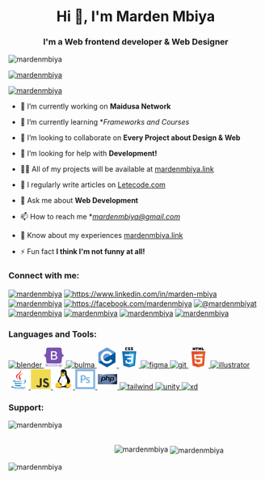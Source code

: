 <h1 align="center">Hi 👋, I'm Marden Mbiya</h1>
<h3 align="center">I'm a Web frontend developer & Web Designer</h3>

<p align="left"> <img src="https://komarev.com/ghpvc/?username=mardenmbiya&label=Profile%20views&color=0e75b6&style=flat" alt="mardenmbiya" /> </p>

<p align="left"> <a href="https://github.com/ryo-ma/github-profile-trophy"><img src="https://github-profile-trophy.vercel.app/?username=mardenmbiya" alt="mardenmbiya" /></a> </p>

<p align="left"> <a href="https://twitter.com/mardenmbiya" target="blank"><img src="https://img.shields.io/twitter/follow/mardenmbiya?logo=twitter&style=for-the-badge" alt="mardenmbiya" /></a> </p>

- 🔭 I’m currently working on **Maidusa Network**

- 🌱 I’m currently learning **Frameworks and Courses*

- 👯 I’m looking to collaborate on **Every Project about Design & Web**

- 🤝 I’m looking for help with **Development!**

- 👨‍💻 All of my projects will be available at [mardenmbiya.link](mardenmbiya.link)

- 📝 I regularly write articles on [Letecode.com](Letecode.com)

- 💬 Ask me about **Web Development**

- 📫 How to reach me **mardenmbiya@gmail.com*

- 📄 Know about my experiences [mardenmbiya.link](mardenmbiya.link)

- ⚡ Fun fact **I think I'm not funny at all!**

<h3 align="left">Connect with me:</h3>
<p align="left">
<a href="https://twitter.com/mardenmbiya" target="blank"><img align="center" src="https://raw.githubusercontent.com/rahuldkjain/github-profile-readme-generator/master/src/images/icons/Social/twitter.svg" alt="mardenmbiya" height="30" width="40" /></a>
<a href="https://linkedin.com/in/https://www.linkedin.com/in/marden-mbiya" target="blank"><img align="center" src="https://raw.githubusercontent.com/rahuldkjain/github-profile-readme-generator/master/src/images/icons/Social/linked-in-alt.svg" alt="https://www.linkedin.com/in/marden-mbiya" height="30" width="40" /></a>
<a href="https://stackoverflow.com/users/mardenmbiya" target="blank"><img align="center" src="https://raw.githubusercontent.com/rahuldkjain/github-profile-readme-generator/master/src/images/icons/Social/stack-overflow.svg" alt="mardenmbiya" height="30" width="40" /></a>
<a href="https://fb.com/https://facebook.com/mardenmbiya" target="blank"><img align="center" src="https://raw.githubusercontent.com/rahuldkjain/github-profile-readme-generator/master/src/images/icons/Social/facebook.svg" alt="https://facebook.com/mardenmbiya" height="30" width="40" /></a>
<a href="https://instagram.com/@mardenmbiyat" target="blank"><img align="center" src="https://raw.githubusercontent.com/rahuldkjain/github-profile-readme-generator/master/src/images/icons/Social/instagram.svg" alt="@mardenmbiyat" height="30" width="40" /></a>
<a href="https://dribbble.com/mardenmbiya" target="blank"><img align="center" src="https://raw.githubusercontent.com/rahuldkjain/github-profile-readme-generator/master/src/images/icons/Social/dribbble.svg" alt="mardenmbiya" height="30" width="40" /></a>
<a href="https://www.behance.net/mardenmbiya" target="blank"><img align="center" src="https://raw.githubusercontent.com/rahuldkjain/github-profile-readme-generator/master/src/images/icons/Social/behance.svg" alt="mardenmbiya" height="30" width="40" /></a>
<a href="https://www.youtube.com/c/mardenmbiya" target="blank"><img align="center" src="https://raw.githubusercontent.com/rahuldkjain/github-profile-readme-generator/master/src/images/icons/Social/youtube.svg" alt="mardenmbiya" height="30" width="40" /></a>
<a href="https://discord.gg/mardenmbiya" target="blank"><img align="center" src="https://raw.githubusercontent.com/rahuldkjain/github-profile-readme-generator/master/src/images/icons/Social/discord.svg" alt="mardenmbiya" height="30" width="40" /></a>
</p>

<h3 align="left">Languages and Tools:</h3>
<p align="left"> <a href="https://www.blender.org/" target="_blank" rel="noreferrer"> <img src="https://download.blender.org/branding/community/blender_community_badge_white.svg" alt="blender" width="40" height="40"/> </a> <a href="https://getbootstrap.com" target="_blank" rel="noreferrer"> <img src="https://raw.githubusercontent.com/devicons/devicon/master/icons/bootstrap/bootstrap-plain-wordmark.svg" alt="bootstrap" width="40" height="40"/> </a> <a href="https://bulma.io/" target="_blank" rel="noreferrer"> <img src="https://raw.githubusercontent.com/gilbarbara/logos/804dc257b59e144eaca5bc6ffd16949752c6f789/logos/bulma.svg" alt="bulma" width="40" height="40"/> </a> <a href="https://www.cprogramming.com/" target="_blank" rel="noreferrer"> <img src="https://raw.githubusercontent.com/devicons/devicon/master/icons/c/c-original.svg" alt="c" width="40" height="40"/> </a> <a href="https://www.w3schools.com/css/" target="_blank" rel="noreferrer"> <img src="https://raw.githubusercontent.com/devicons/devicon/master/icons/css3/css3-original-wordmark.svg" alt="css3" width="40" height="40"/> </a> <a href="https://www.figma.com/" target="_blank" rel="noreferrer"> <img src="https://www.vectorlogo.zone/logos/figma/figma-icon.svg" alt="figma" width="40" height="40"/> </a> <a href="https://git-scm.com/" target="_blank" rel="noreferrer"> <img src="https://www.vectorlogo.zone/logos/git-scm/git-scm-icon.svg" alt="git" width="40" height="40"/> </a> <a href="https://www.w3.org/html/" target="_blank" rel="noreferrer"> <img src="https://raw.githubusercontent.com/devicons/devicon/master/icons/html5/html5-original-wordmark.svg" alt="html5" width="40" height="40"/> </a> <a href="https://www.adobe.com/in/products/illustrator.html" target="_blank" rel="noreferrer"> <img src="https://www.vectorlogo.zone/logos/adobe_illustrator/adobe_illustrator-icon.svg" alt="illustrator" width="40" height="40"/> </a> <a href="https://www.java.com" target="_blank" rel="noreferrer"> <img src="https://raw.githubusercontent.com/devicons/devicon/master/icons/java/java-original.svg" alt="java" width="40" height="40"/> </a> <a href="https://developer.mozilla.org/en-US/docs/Web/JavaScript" target="_blank" rel="noreferrer"> <img src="https://raw.githubusercontent.com/devicons/devicon/master/icons/javascript/javascript-original.svg" alt="javascript" width="40" height="40"/> </a> <a href="https://www.linux.org/" target="_blank" rel="noreferrer"> <img src="https://raw.githubusercontent.com/devicons/devicon/master/icons/linux/linux-original.svg" alt="linux" width="40" height="40"/> </a> <a href="https://www.photoshop.com/en" target="_blank" rel="noreferrer"> <img src="https://raw.githubusercontent.com/devicons/devicon/master/icons/photoshop/photoshop-line.svg" alt="photoshop" width="40" height="40"/> </a> <a href="https://www.php.net" target="_blank" rel="noreferrer"> <img src="https://raw.githubusercontent.com/devicons/devicon/master/icons/php/php-original.svg" alt="php" width="40" height="40"/> </a> <a href="https://tailwindcss.com/" target="_blank" rel="noreferrer"> <img src="https://www.vectorlogo.zone/logos/tailwindcss/tailwindcss-icon.svg" alt="tailwind" width="40" height="40"/> </a> <a href="https://unity.com/" target="_blank" rel="noreferrer"> <img src="https://www.vectorlogo.zone/logos/unity3d/unity3d-icon.svg" alt="unity" width="40" height="40"/> </a> <a href="https://www.adobe.com/products/xd.html" target="_blank" rel="noreferrer"> <img src="https://cdn.worldvectorlogo.com/logos/adobe-xd.svg" alt="xd" width="40" height="40"/> </a> </p>

<h3 align="left">Support:</h3>
<p><a href="https://www.buymeacoffee.com/mardenmbiya"> <img align="left" src="https://cdn.buymeacoffee.com/buttons/v2/default-yellow.png" height="50" width="210" alt="mardenmbiya" /></a></p><br><br>

<p><img align="left" src="https://github-readme-stats.vercel.app/api/top-langs?username=mardenmbiya&show_icons=true&locale=en&layout=compact" alt="mardenmbiya" /></p>

<p>&nbsp;<img align="center" src="https://github-readme-stats.vercel.app/api?username=mardenmbiya&show_icons=true&locale=en" alt="mardenmbiya" /></p>

<p><img align="center" src="https://github-readme-streak-stats.herokuapp.com/?user=mardenmbiya&" alt="mardenmbiya" /></p>
